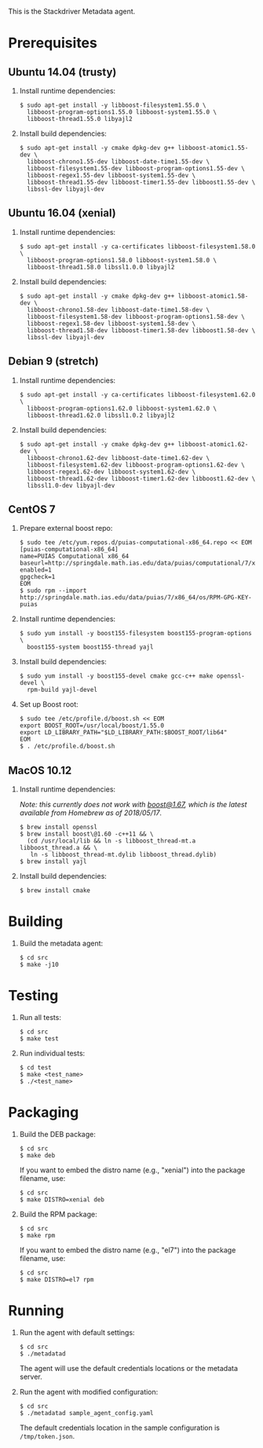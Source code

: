 This is the Stackdriver Metadata agent.

# Prerequisites

## Ubuntu 14.04 (trusty)

1. Install runtime dependencies:

       $ sudo apt-get install -y libboost-filesystem1.55.0 \
         libboost-program-options1.55.0 libboost-system1.55.0 \
         libboost-thread1.55.0 libyajl2

2. Install build dependencies:

       $ sudo apt-get install -y cmake dpkg-dev g++ libboost-atomic1.55-dev \
         libboost-chrono1.55-dev libboost-date-time1.55-dev \
         libboost-filesystem1.55-dev libboost-program-options1.55-dev \
         libboost-regex1.55-dev libboost-system1.55-dev \
         libboost-thread1.55-dev libboost-timer1.55-dev libboost1.55-dev \
         libssl-dev libyajl-dev

## Ubuntu 16.04 (xenial)

1. Install runtime dependencies:

       $ sudo apt-get install -y ca-certificates libboost-filesystem1.58.0 \
         libboost-program-options1.58.0 libboost-system1.58.0 \
         libboost-thread1.58.0 libssl1.0.0 libyajl2

2. Install build dependencies:

       $ sudo apt-get install -y cmake dpkg-dev g++ libboost-atomic1.58-dev \
         libboost-chrono1.58-dev libboost-date-time1.58-dev \
         libboost-filesystem1.58-dev libboost-program-options1.58-dev \
         libboost-regex1.58-dev libboost-system1.58-dev \
         libboost-thread1.58-dev libboost-timer1.58-dev libboost1.58-dev \
         libssl-dev libyajl-dev

## Debian 9 (stretch)

1. Install runtime dependencies:

       $ sudo apt-get install -y ca-certificates libboost-filesystem1.62.0 \
         libboost-program-options1.62.0 libboost-system1.62.0 \
         libboost-thread1.62.0 libssl1.0.2 libyajl2

2. Install build dependencies:

       $ sudo apt-get install -y cmake dpkg-dev g++ libboost-atomic1.62-dev \
         libboost-chrono1.62-dev libboost-date-time1.62-dev \
         libboost-filesystem1.62-dev libboost-program-options1.62-dev \
         libboost-regex1.62-dev libboost-system1.62-dev \
         libboost-thread1.62-dev libboost-timer1.62-dev libboost1.62-dev \
         libssl1.0-dev libyajl-dev

## CentOS 7

1. Prepare external boost repo:

       $ sudo tee /etc/yum.repos.d/puias-computational-x86_64.repo << EOM
       [puias-computational-x86_64]
       name=PUIAS Computational x86_64
       baseurl=http://springdale.math.ias.edu/data/puias/computational/7/x86_64
       enabled=1
       gpgcheck=1
       EOM
       $ sudo rpm --import http://springdale.math.ias.edu/data/puias/7/x86_64/os/RPM-GPG-KEY-puias

2. Install runtime dependencies:

       $ sudo yum install -y boost155-filesystem boost155-program-options \
         boost155-system boost155-thread yajl

3. Install build dependencies:

       $ sudo yum install -y boost155-devel cmake gcc-c++ make openssl-devel \
         rpm-build yajl-devel

4. Set up Boost root:

       $ sudo tee /etc/profile.d/boost.sh << EOM
       export BOOST_ROOT=/usr/local/boost/1.55.0
       export LD_LIBRARY_PATH="$LD_LIBRARY_PATH:$BOOST_ROOT/lib64"
       EOM
       $ . /etc/profile.d/boost.sh

## MacOS 10.12

1. Install runtime dependencies:

   *Note: this currently does not work with boost@1.67, which is the latest
   available from Homebrew as of 2018/05/17*.

       $ brew install openssl
       $ brew install boost\@1.60 -c++11 && \
         (cd /usr/local/lib && ln -s libboost_thread-mt.a libboost_thread.a && \
          ln -s libboost_thread-mt.dylib libboost_thread.dylib)
       $ brew install yajl

2. Install build dependencies:

       $ brew install cmake

# Building

1. Build the metadata agent:

       $ cd src
       $ make -j10

# Testing

1. Run all tests:

       $ cd src
       $ make test

2. Run individual tests:

       $ cd test
       $ make <test_name>
       $ ./<test_name>

# Packaging

1. Build the DEB package:

       $ cd src
       $ make deb

   If you want to embed the distro name (e.g., "xenial") into the package
   filename, use:

       $ cd src
       $ make DISTRO=xenial deb

2. Build the RPM package:

       $ cd src
       $ make rpm

   If you want to embed the distro name (e.g., "el7") into the package
   filename, use:

       $ cd src
       $ make DISTRO=el7 rpm

# Running

1. Run the agent with default settings:

       $ cd src
       $ ./metadatad

   The agent will use the default credentials locations or the metadata server.

2. Run the agent with modified configuration:

       $ cd src
       $ ./metadatad sample_agent_config.yaml

   The default credentials location in the sample configuration is `/tmp/token.json`.

